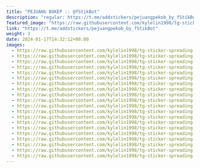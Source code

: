 ```yaml
---
title: "PEJUANG BOKEP :: @fStikBot"
description: "regular: https://t.me/addstickers/pejuangpekob_by_fStikBot"
featured_image: "https://raw.githubusercontent.com/kylelin1998/tg-sticker-spreading-worldwide-images/main/img/984c1b0c-79cf-4336-9b21-413c0993e501.jpg"
link: "https://t.me/addstickers/pejuangpekob_by_fStikBot"
weight: 3
date: 2024-01-17T14:32:12+08:00
images:
  - https://raw.githubusercontent.com/kylelin1998/tg-sticker-spreading-worldwide-images/main/img/984c1b0c-79cf-4336-9b21-413c0993e501.jpg
  - https://raw.githubusercontent.com/kylelin1998/tg-sticker-spreading-worldwide-images/main/img/e8a4e4bc-8eca-4a37-9d1d-d894bbb02ab5.jpg
  - https://raw.githubusercontent.com/kylelin1998/tg-sticker-spreading-worldwide-images/main/img/e9a2aa66-ddd7-4067-a21e-7b96dbe8c679.jpg
  - https://raw.githubusercontent.com/kylelin1998/tg-sticker-spreading-worldwide-images/main/img/d36699cc-a6ae-4d0d-a550-5730ca1ff57b.jpg
  - https://raw.githubusercontent.com/kylelin1998/tg-sticker-spreading-worldwide-images/main/img/e0f58ff3-dda5-4106-b985-2b1c1062903c.jpg
  - https://raw.githubusercontent.com/kylelin1998/tg-sticker-spreading-worldwide-images/main/img/9c9896ce-5549-4753-be04-c22a03d0f8db.jpg
  - https://raw.githubusercontent.com/kylelin1998/tg-sticker-spreading-worldwide-images/main/img/b3eabe72-71d3-4f4c-ae1e-b6fbcc04e573.jpg
  - https://raw.githubusercontent.com/kylelin1998/tg-sticker-spreading-worldwide-images/main/img/94f8ad7d-fd88-410a-89ad-0424dfb8c537.jpg
  - https://raw.githubusercontent.com/kylelin1998/tg-sticker-spreading-worldwide-images/main/img/c58a0059-dce7-4ed3-a4f1-e3101160d91d.jpg
  - https://raw.githubusercontent.com/kylelin1998/tg-sticker-spreading-worldwide-images/main/img/199cce81-5ac3-4345-802b-eec310a0172e.jpg
  - https://raw.githubusercontent.com/kylelin1998/tg-sticker-spreading-worldwide-images/main/img/37d8d907-8dc0-4c85-ab0d-7eadde7a19c1.jpg
  - https://raw.githubusercontent.com/kylelin1998/tg-sticker-spreading-worldwide-images/main/img/5c20e925-e66d-4f5f-bd41-60f0f96656e6.jpg
  - https://raw.githubusercontent.com/kylelin1998/tg-sticker-spreading-worldwide-images/main/img/2f811d94-6e3d-46cb-ab68-ec71b103fd9f.jpg
  - https://raw.githubusercontent.com/kylelin1998/tg-sticker-spreading-worldwide-images/main/img/a68b3899-d537-4613-89f6-71962ead767f.jpg
  - https://raw.githubusercontent.com/kylelin1998/tg-sticker-spreading-worldwide-images/main/img/d4da5120-9030-41fd-8f8d-99bc34633896.jpg
  - https://raw.githubusercontent.com/kylelin1998/tg-sticker-spreading-worldwide-images/main/img/9f6333ee-9258-4bf5-b168-0da4c834397f.jpg
  - https://raw.githubusercontent.com/kylelin1998/tg-sticker-spreading-worldwide-images/main/img/e5244292-1495-45f8-8773-9a51e5f4fcbf.jpg
  - https://raw.githubusercontent.com/kylelin1998/tg-sticker-spreading-worldwide-images/main/img/bb532e4d-5912-4258-9035-d510927218cb.jpg
  - https://raw.githubusercontent.com/kylelin1998/tg-sticker-spreading-worldwide-images/main/img/d1653358-add1-42d1-b142-6b6d51dbe861.jpg
  - https://raw.githubusercontent.com/kylelin1998/tg-sticker-spreading-worldwide-images/main/img/9aa1686a-0649-40de-960e-36fb3e8e61e5.jpg
---
```

